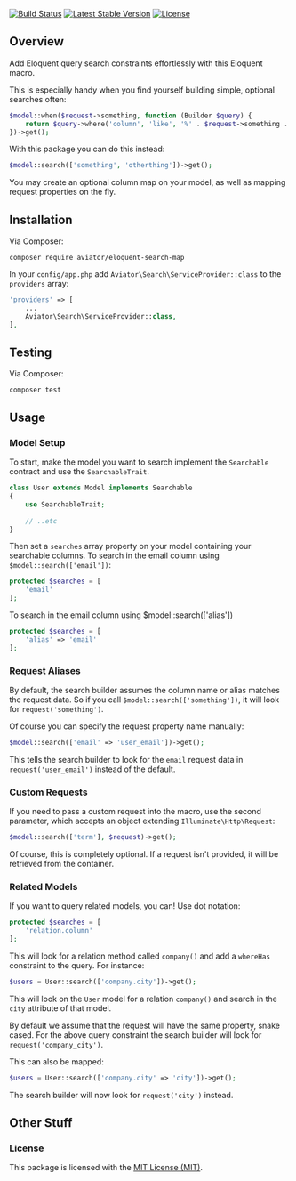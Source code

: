[![Build Status](https://travis-ci.org/danielsdeboer/eloquent-search-map.svg?branch=master)](https://travis-ci.org/danielsdeboer/eloquent-search-map)
[![Latest Stable Version](https://poser.pugx.org/aviator/eloquent-search-map/v/stable)](https://packagist.org/packages/aviator/eloquent-search-map)
[![License](https://poser.pugx.org/aviator/eloquent-search-map/license)](https://packagist.org/packages/aviator/eloquent-search-map)

## Overview

Add Eloquent query search constraints effortlessly with this Eloquent macro.

This is especially handy when you find yourself building simple, optional searches often:

```php
$model::when($request->something, function (Builder $query) {
    return $query->where('column', 'like', '%' . $request->something . '%'); 
})->get();
```

With this package you can do this instead:

```php
$model::search(['something', 'otherthing'])->get();
```

You may create an optional column map on your model, as well as mapping request properties on the fly.

## Installation

Via Composer:
```
composer require aviator/eloquent-search-map
```

In your `config/app.php` add `Aviator\Search\ServiceProvider::class` to the `providers` array:

```php
'providers' => [
    ...
    Aviator\Search\ServiceProvider::class,
],
```

## Testing

Via Composer:
```
composer test
```

## Usage

### Model Setup

To start, make the model you want to search implement the `Searchable` contract and use the `SearchableTrait`.

```php
class User extends Model implements Searchable
{
    use SearchableTrait;
   
    // ..etc
}
```

Then set a `searches` array property on your model containing your searchable columns. To search in the email column using `$model::search(['email'])`:

```php
protected $searches = [
    'email'
];
```
  
To search in the email column using $model::search(['alias'])

```php
protected $searches = [
    'alias' => 'email'
];
```

### Request Aliases

By default, the search builder assumes the column name or alias matches the request data. So if you call `$model::search(['something'])`, it will look for `request('something')`.

Of course you can specify the request property name manually:

```php
$model::search(['email' => 'user_email'])->get();
```

This tells the search builder to look for the `email` request data in `request('user_email')` instead of the default.

### Custom Requests

If you need to pass a custom request into the macro, use the second parameter, which accepts an object extending `Illuminate\Http\Request`:

```php
$model::search(['term'], $request)->get();
``` 

Of course, this is completely optional. If a request isn't provided, it will be retrieved from the container.

### Related Models

If you want to query related models, you can! Use dot notation:

```php
protected $searches = [
    'relation.column'
];
``` 

This will look for a relation method called `company()` and add a `whereHas` constraint to the query. For instance:

```php
$users = User::search(['company.city'])->get();
```

This will look on the `User` model for a relation `company()` and search in the `city` attribute of that model.

By default we assume that the request will have the same property, snake cased. For the above query constraint the search builder will look for `request('company_city')`.

This can also be mapped:

```php
$users = User::search(['company.city' => 'city'])->get();
```

The search builder will now look for `request('city')` instead.

## Other Stuff

### License

This package is licensed with the [MIT License (MIT)](LICENSE).
